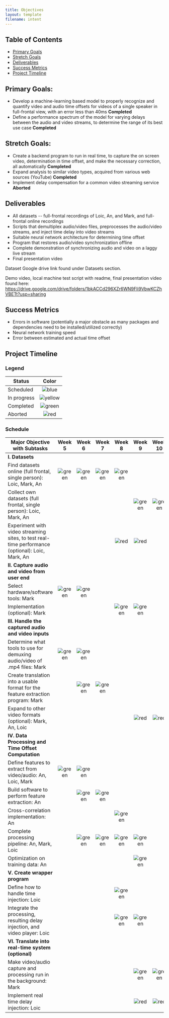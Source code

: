 ```yaml
---
title: Objectives
layout: template
filename: intent
--- 
```


## Table of Contents
* [Primary Goals](#primary-goals)
* [Stretch Goals](#stretch-goals)
* [Deliverables](#deliverables)
* [Success Metrics](#success-metrics)
* [Project Timeline](#timeline)


## Primary Goals:
- Develop a machine-learning based model to properly recognize and quantify video and audio time offsets for videos of a single speaker in full-frontal view, with an error less than 40ms <strong>Completed</strong>
- Define a performance spectrum of the model for varying delays between the audio and video streams, to determine the range of its best use case <strong>Completed</strong>

## Stretch Goals:
- Create a backend program to run in real time, to capture the on screen video, determination in time offset, and make the necessary correction, all automatically <strong>Completed</strong>
- Expand analysis to similar video types, acquired from various web sources (YouTube) <strong>Completed</strong>
- Implement delay compensation for a common video streaming service <strong>Aborted</strong>

## Deliverables
- All datasets -- full-frontal recordings of Loic, An, and Mark, and full-frontal online recordings
- Scripts that demultiplex audio/video files, preprocesses the audio/video streams, and inject time delay into video streams
- Suitable neural network architecture for determining time offset
- Program that restores audio/video synchronization offline
- Complete demonstration of synchronizing audio and video on a laggy live stream
- Final presentation video

Dataset Google drive link found under Datasets section.

Demo video, local machine test script with readme, final presentation video found here:
https://drive.google.com/drive/folders/1bkACCd296XZr6WN9FIi9VbwKCZhVBETt?usp=sharing

## Success Metrics
- Errors in software (potentially a major obstacle as many packages and dependencies need to be installed/utilized correctly)
- Neural network training speed
- Error between estimated and actual time offset

## Project Timeline

### Legend

| Status | Color |
| --- | :---: |
| Scheduled | ![blue](https://placehold.it/32/3d85c6/000000?text=+) |
| In progress | ![yellow](https://placehold.it/32/f1c232/000000?text=+) |
| Completed | ![green](https://placehold.it/32/6aa84f/000000?text=+) |
| Aborted | ![red](https://placehold.it/32/cc0000/000000?text=+) |

### Schedule

| Major Objective with Subtasks | Week 5 | Week 6 | Week 7 | Week 8 | Week 9 | Week 10 |
| --- | :---: | :---: | :---: | :---: | :---: | :---: |
| **I. Datasets** |
| Find datasets online (full frontal, single person): Loic, Mark, An | ![green](https://placehold.it/32/6aa84f/000000?text=+) | ![green](https://placehold.it/32/6aa84f/000000?text=+) | ![green](https://placehold.it/32/6aa84f/000000?text=+) | ![green](https://placehold.it/32/6aa84f/000000?text=+)
| Collect own datasets (full frontal, single person): Loic, Mark, An | | | | |![green](https://placehold.it/32/6aa84f/000000?text=+)|![green](https://placehold.it/32/6aa84f/000000?text=+)|
| Experiment with video streaming sites, to test real-time performance (optional): Loic, Mark, An | | | | ![red](https://placehold.it/32/cc0000/000000?text=+) | ![red](https://placehold.it/32/cc0000/000000?text=+) |
| **II. Capture audio and video from user end** |
| Select hardware/software tools: Mark | ![green](https://placehold.it/32/6aa84f/000000?text=+) | ![green](https://placehold.it/32/6aa84f/000000?text=+) |
| Implementation (optional): Mark | | | | ![green](https://placehold.it/32/6aa84f/000000?text=+) | ![green](https://placehold.it/32/6aa84f/000000?text=+) |
| **III. Handle the captured audio and video inputs** |
| Determine what tools to use for demuxing audio/video of .mp4 files: Mark | ![green](https://placehold.it/32/6aa84f/000000?text=+) | ![green](https://placehold.it/32/6aa84f/000000?text=+) |
| Create translation into a usable format for the feature extraction program: Mark | | ![green](https://placehold.it/32/6aa84f/000000?text=+) | ![green](https://placehold.it/32/6aa84f/000000?text=+) |
| Expand to other video formats (optional): Mark, An, Loic | | | | | ![red](https://placehold.it/32/cc0000/000000?text=+) | ![red](https://placehold.it/32/cc0000/000000?text=+) |
| **IV. Data Processing and Time Offset Computation** |
| Define features to extract from video/audio: An, Loic, Mark | ![green](https://placehold.it/32/6aa84f/000000?text=+) | ![green](https://placehold.it/32/6aa84f/000000?text=+) |
| Build software to perform feature extraction: An | | ![green](https://placehold.it/32/6aa84f/000000?text=+) | ![green](https://placehold.it/32/6aa84f/000000?text=+) |
| Cross-correlation implementation: An | | | | ![green](https://placehold.it/32/6aa84f/000000?text=+) |
| Complete processing pipeline: An, Mark, Loic | | ![green](https://placehold.it/32/6aa84f/000000?text=+) | ![green](https://placehold.it/32/6aa84f/000000?text=+) | ![green](https://placehold.it/32/6aa84f/000000?text=+) | ![green](https://placehold.it/32/6aa84f/000000?text=+) |
| Optimization on training data: An | | | | | ![green](https://placehold.it/32/6aa84f/000000?text=+) |
| **V. Create wrapper program** |
| Define how to handle time injection: Loic | | | | ![green](https://placehold.it/32/6aa84f/000000?text=+) |
| Integrate the processing, resulting delay injection, and video player: Loic | | | | ![green](https://placehold.it/32/6aa84f/000000?text=+) | ![green](https://placehold.it/32/6aa84f/000000?text=+) |
| **VI. Translate into real-time system (optional)** |
| Make video/audio capture and processing run in the background: Mark | | | | | ![green](https://placehold.it/32/6aa84f/000000?text=+) | ![green](https://placehold.it/32/6aa84f/000000?text=+) |
| Implement real time delay injection: Loic | | | | | ![red](https://placehold.it/32/cc0000/000000?text=+) | ![red](https://placehold.it/32/cc0000/000000?text=+) |
